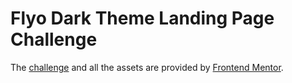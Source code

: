 # Flyo Dark Theme Landing Page Challenge

The [challenge](https://www.frontendmentor.io/challenges/fylo-dark-theme-landing-page-5ca5f2d21e82137ec91a50fd) and all the assets are provided by [Frontend Mentor](https://www.frontendmentor.io/).
